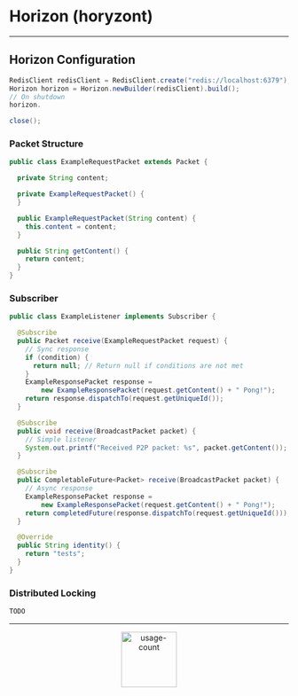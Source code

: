 # **Horizon (horyzont)**

---

## **Horizon Configuration**

```java
RedisClient redisClient = RedisClient.create("redis://localhost:6379");
Horizon horizon = Horizon.newBuilder(redisClient).build();
// On shutdown
horizon.

close();
```

### **Packet Structure**

```java
public class ExampleRequestPacket extends Packet {

  private String content;

  private ExampleRequestPacket() {
  }

  public ExampleRequestPacket(String content) {
    this.content = content;
  }

  public String getContent() {
    return content;
  }
}
```

### **Subscriber**

```java
public class ExampleListener implements Subscriber {

  @Subscribe
  public Packet receive(ExampleRequestPacket request) {
    // Sync response
    if (condition) {
      return null; // Return null if conditions are not met
    }
    ExampleResponsePacket response =
        new ExampleResponsePacket(request.getContent() + " Pong!");
    return response.dispatchTo(request.getUniqueId());
  }

  @Subscribe
  public void receive(BroadcastPacket packet) {
    // Simple listener
    System.out.printf("Received P2P packet: %s", packet.getContent());
  }

  @Subscribe
  public CompletableFuture<Packet> receive(BroadcastPacket packet) {
    // Async response
    ExampleResponsePacket response =
        new ExampleResponsePacket(request.getContent() + " Pong!");
    return completedFuture(response.dispatchTo(request.getUniqueId()));
  }

  @Override
  public String identity() {
    return "tests";
  }
}
```

### **Distributed Locking**

```java
TODO
```

---

<p align="center">
  <img height="100em" src="https://count.getloli.com/get/@:horizon?theme=rule33" alt="usage-count"/>
</p>